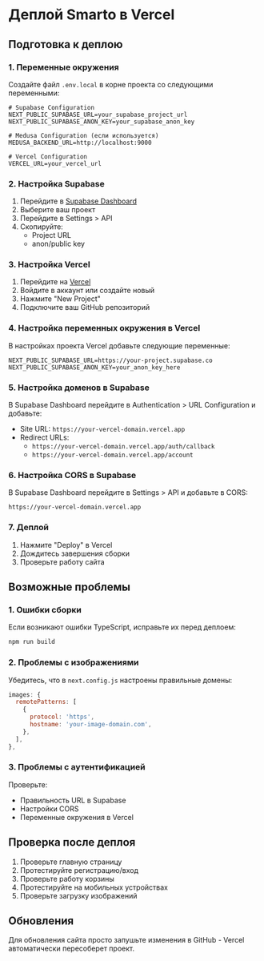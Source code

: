 # Деплой Smarto в Vercel

## Подготовка к деплою

### 1. Переменные окружения

Создайте файл `.env.local` в корне проекта со следующими переменными:

```env
# Supabase Configuration
NEXT_PUBLIC_SUPABASE_URL=your_supabase_project_url
NEXT_PUBLIC_SUPABASE_ANON_KEY=your_supabase_anon_key

# Medusa Configuration (если используется)
MEDUSA_BACKEND_URL=http://localhost:9000

# Vercel Configuration
VERCEL_URL=your_vercel_url
```

### 2. Настройка Supabase

1. Перейдите в [Supabase Dashboard](https://supabase.com/dashboard)
2. Выберите ваш проект
3. Перейдите в Settings > API
4. Скопируйте:
   - Project URL
   - anon/public key

### 3. Настройка Vercel

1. Перейдите на [Vercel](https://vercel.com)
2. Войдите в аккаунт или создайте новый
3. Нажмите "New Project"
4. Подключите ваш GitHub репозиторий

### 4. Настройка переменных окружения в Vercel

В настройках проекта Vercel добавьте следующие переменные:

```
NEXT_PUBLIC_SUPABASE_URL=https://your-project.supabase.co
NEXT_PUBLIC_SUPABASE_ANON_KEY=your_anon_key_here
```

### 5. Настройка доменов в Supabase

В Supabase Dashboard перейдите в Authentication > URL Configuration и добавьте:

- Site URL: `https://your-vercel-domain.vercel.app`
- Redirect URLs: 
  - `https://your-vercel-domain.vercel.app/auth/callback`
  - `https://your-vercel-domain.vercel.app/account`

### 6. Настройка CORS в Supabase

В Supabase Dashboard перейдите в Settings > API и добавьте в CORS:

```
https://your-vercel-domain.vercel.app
```

### 7. Деплой

1. Нажмите "Deploy" в Vercel
2. Дождитесь завершения сборки
3. Проверьте работу сайта

## Возможные проблемы

### 1. Ошибки сборки

Если возникают ошибки TypeScript, исправьте их перед деплоем:

```bash
npm run build
```

### 2. Проблемы с изображениями

Убедитесь, что в `next.config.js` настроены правильные домены:

```js
images: {
  remotePatterns: [
    {
      protocol: 'https',
      hostname: 'your-image-domain.com',
    },
  ],
},
```

### 3. Проблемы с аутентификацией

Проверьте:
- Правильность URL в Supabase
- Настройки CORS
- Переменные окружения в Vercel

## Проверка после деплоя

1. Проверьте главную страницу
2. Протестируйте регистрацию/вход
3. Проверьте работу корзины
4. Протестируйте на мобильных устройствах
5. Проверьте загрузку изображений

## Обновления

Для обновления сайта просто запушьте изменения в GitHub - Vercel автоматически пересоберет проект. 
